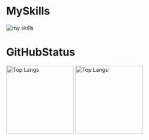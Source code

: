 <h1>MySkills</h1>
<img alt="my skills" src="https://skillicons.dev/icons?theme=dark&perline=10&i=ai,pr,ae,blender,arduino,c,raspberrypi,py,unity,cs,p5js,swift,firebase,html,css,rails,ruby,figma,github,vscode" />

<h1>GitHubStatus</h1>
<p align="left">
<img alt="Top Langs" height="180px" src="https://github-readme-stats.vercel.app/api/top-langs/?username=Rino1011&layout=donut&theme=radical&bg_color=0D1117&hide_border=true" />
<img alt="Top Langs" height="180px" src="https://github-readme-stats.vercel.app/api?username=Rino1011&theme=radical&bg_color=0D1117&hide_border=true" />
</p>
